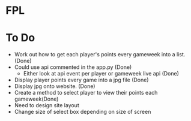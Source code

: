 # FPL

# To Do
* Work out how to get each player's points every gameweek into a list. (Done)
* Could use api commented in the app.py (Done)
    * Either look at api event per player or gameweek live api (Done)
* Display player points every game into a jpg file (Done)
* Display jpg onto website. (Done)
* Create a method to select player to view their points each gameweek(Done)
* Need to design site layout
* Change size of select box depending on size of screen

